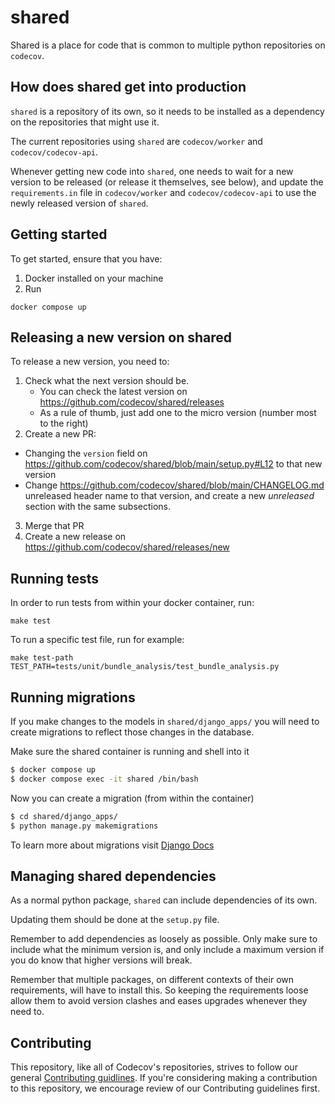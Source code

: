 # shared

Shared is a place for code that is common to multiple python repositories on `codecov`.

## How does shared get into production

`shared` is a repository of its own, so it needs to be installed as a dependency on the repositories that might use it.

The current repositories using `shared` are `codecov/worker` and `codecov/codecov-api`.

Whenever getting new code into `shared`, one needs to wait for a new version to be released (or release it themselves, see below), and update the `requirements.in` file in `codecov/worker` and `codecov/codecov-api` to use the newly released version of `shared`.

## Getting started

To get started, ensure that you have:

1. Docker installed on your machine
2. Run
```
docker compose up
```

## Releasing a new version on shared

To release a new version, you need to:

1) Check what the next version should be.
    - You can check the latest version on https://github.com/codecov/shared/releases
    - As a rule of thumb, just add one to the micro version (number most to the right)
2) Create a new PR:
- Changing the `version` field on https://github.com/codecov/shared/blob/main/setup.py#L12 to that new version
- Change https://github.com/codecov/shared/blob/main/CHANGELOG.md  unreleased header name to that version, and create a new _unreleased_ section with the same subsections.
3) Merge that PR
4) Create a new release on https://github.com/codecov/shared/releases/new

## Running tests

In order to run tests from within your docker container, run:

```
make test
```

To run a specific test file, run for example:
```
make test-path TEST_PATH=tests/unit/bundle_analysis/test_bundle_analysis.py
```

## Running migrations

If you make changes to the models in `shared/django_apps/` you will need to create migrations to reflect those changes in the database.

Make sure the shared container is running and shell into it
```bash
$ docker compose up
$ docker compose exec -it shared /bin/bash
```

Now you can create a migration (from within the container)

```bash
$ cd shared/django_apps/
$ python manage.py makemigrations
```

To learn more about migrations visit [Django Docs](https://docs.djangoproject.com/en/5.0/topics/migrations/)

## Managing shared dependencies

As a normal python package, `shared` can include dependencies of its own.

Updating them should be done at the `setup.py` file.

Remember to add dependencies as loosely as possible. Only make sure to include what the minimum version is, and only include a maximum version if you do know that higher versions will break.

Remember that multiple packages, on different contexts of their own requirements, will have to install this. So keeping the requirements loose allow them to avoid version clashes and eases upgrades whenever they need to.

## Contributing

This repository, like all of Codecov's repositories, strives to follow our general [Contributing guidlines](https://github.com/codecov/contributing). If you're considering making a contribution to this repository, we encourage review of our Contributing guidelines first.
